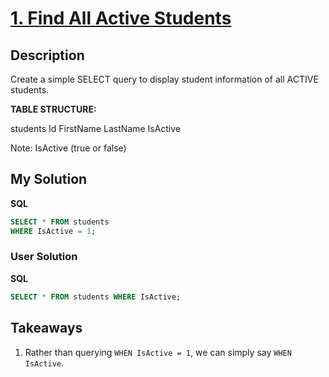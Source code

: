 # [1. Find All Active Students](https://www.codewars.com/kata/5809b9ef88b750ab180001ec)

## Description

Create a simple SELECT query to display student information of all ACTIVE students.

**TABLE STRUCTURE:**

students
Id FirstName LastName IsActive

Note: IsActive (true or false)

## My Solution

**SQL**

```sql
SELECT * FROM students
WHERE IsActive = 1;
```

### User Solution

**SQL**

```sql
SELECT * FROM students WHERE IsActive;
```

## Takeaways

1. Rather than querying `WHEN IsActive = 1`, we can simply say `WHEN IsActive`.
